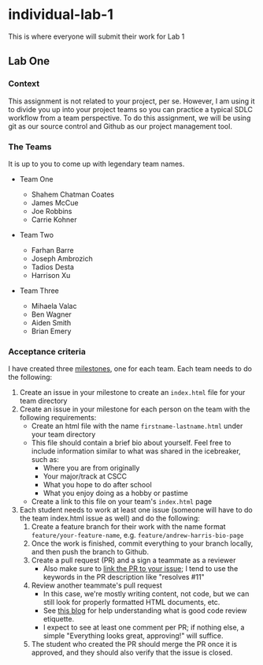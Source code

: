 # individual-lab-1
This is where everyone will submit their work for Lab 1

## Lab One

### Context
This assignment is not related to your project, per se. However, I am using it to divide you up into your project teams so you can practice a typical SDLC workflow from a team perspective. To do this assignment, we will be using git as our source control and Github as our project management tool.

### The Teams
It is up to you to come up with legendary team names.

- Team One
  - Shahem Chatman Coates
  - James McCue
  - Joe Robbins
  - Carrie Kohner

- Team Two
  - Farhan Barre
  - Joseph Ambrozich
  - Tadios Desta
  - Harrison Xu

- Team Three
  - Mihaela Valac
  - Ben Wagner
  - Aiden Smith
  - Brian Emery

### Acceptance criteria
I have created three [milestones](https://github.com/csci-2479-sp-2022/individual-lab-1/milestones), one for each team. Each team needs to do the following:
1. Create an issue in your milestone to create an `index.html` file for your team directory
2. Create an issue in your milestone for each person on the team with the following requirements:
   - Create an html file with the name `firstname-lastname.html` under your team directory
   - This file should contain a brief bio about yourself. Feel free to include information similar to what was shared in the icebreaker, such as:
     - Where you are from originally
     - Your major/track at CSCC
     - What you hope to do after school
     - What you enjoy doing as a hobby or pastime
   - Create a link to this file on your team's `index.html` page
3. Each student needs to work at least one issue (someone will have to do the team index.html issue as well) and do the following:
   1. Create a feature branch for their work with the name format `feature/your-feature-name`, e.g. `feature/andrew-harris-bio-page`
   2. Once the work is finished, commit everything to your branch locally, and then push the branch to Github.
   3. Create a pull request (PR) and a sign a teammate as a reviewer
      - Also make sure to [link the PR to your issue](https://docs.github.com/en/issues/tracking-your-work-with-issues/linking-a-pull-request-to-an-issue); I tend to use the keywords in the PR description like "resolves #11"
   4. Review another teammate's pull request
      - In this case, we're mostly writing content, not code, but we can still look for properly formatted HTML documents, etc.
      - See [this blog](https://www.ombulabs.com/blog/best-practices/pull-requests/our-code-review-etiquette.html) for help understanding what is good code review etiquette.
      - I expect to see at least one comment per PR; if nothing else, a simple "Everything looks great, approving!" will suffice.
   5. The student who created the PR should merge the PR once it is approved, and they should also verify that the issue is closed.

